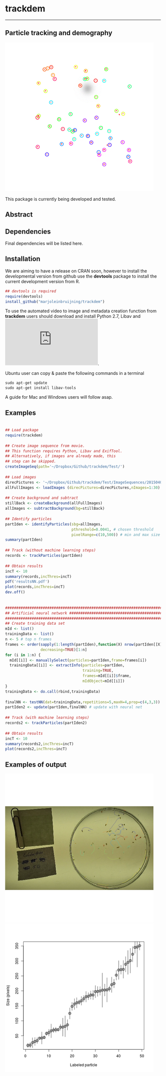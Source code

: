 # trackdem

---
Particle tracking and demography
---

![](images/animation.gif)

This package is currently being developed and tested.

## Abstract


## Dependencies

Final dependencies will be listed here.


## Installation

We are aiming to have a release on CRAN soon,
however to install the developmental version from github use the **devtools** package to install the current development version from R.

```r
## devtools is required
require(devtools)
install_github("marjoleinbruijning/trackdem")
```

To use the automated video to image and metadata creation function from **trackdem** users should download and install Python 2.7,  Libav and ![ExifTool](http://www.sno.phy.queensu.ca/~phil/exiftool/install.html).

Ubuntu user can copy & paste the following commands in a terminal 
```
sudo apt-get update
sudo apt-get install libav-tools
``` 

A guide for Mac and Windows users will follow asap.

## Examples

```r

## Load package
require(trackdem)

## Create image sequence from movie.
## This function requires Python, Libav and ExifTool.
## Alternatively, if images are already made, this
## step can be skipped.
createImageSeq(path='~/Dropbox/Github/trackdem/Test/')

## Load images
direcPictures <- '~/Dropbox/Github/trackdem/Test/ImageSequences/20150406_50/'
allFullImages <- loadImages (direcPictures=direcPictures,nImages=1:30)

## Create background and subtract
stillBack <- createBackground(allFullImages)
allImages <- subtractBackground(bg=stillBack)

## Identify particles
partIden <- identifyParticles(sbg=allImages,
                              pthreshold=0.0041, # chosen threshold
                              pixelRange=c(10,500)) # min and max size
summary(partIden)

## Track (without machine learning steps)
records <- trackParticles(partIden)

## Obtain results
incT <- 10
summary(records,incThres=incT)
pdf('resultsNN.pdf')
plot(records,incThres=incT)
dev.off()


#########################################################################
## Artificial neural network ############################################
#########################################################################
## Create training data set
mId <- list()
trainingData <- list()
n <- 5 # top n frames
frames <- order(sapply(1:length(partIden),function(X) nrow(partIden[[X]])),
                decreasing=TRUE)[1:n]
for (i in 1:n) {
  mId[[i]] <- manuallySelect(particles=partIden,frame=frames[i])
  trainingData[[i]] <- extractInfo(particles=partIden,
                                   training=TRUE,
                                   frames=mId[[i]]$frame,
                                   mIdObject=mId[[i]])
}
trainingData <- do.call(rbind,trainingData)

finalNN <- testNN(dat=trainingData,repetitions=5,maxH=4,prop=c(4,3,3))
partIden2 <- update(partIden,finalNN) # update with neural net

## Track (with machine learning steps)
records2 <- trackParticles(partIden2)

## Obtain results
incT <- 10
summary(records2,incThres=incT)
plot(records2,incThres=incT)


```
## Examples of output
![](images/trackingResults.png)
![](images/sizeRecord.png)


